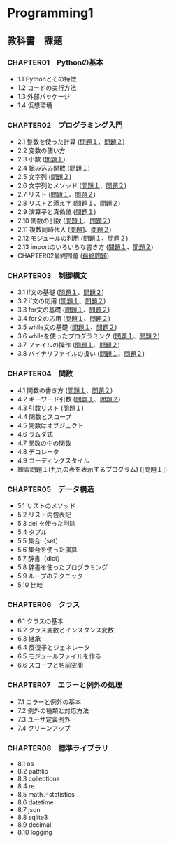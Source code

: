 # Programming1

## 教科書　課題

### CHAPTER01　Pythonの基本
* 1.1 Pythonとその特徴
* 1.2 コードの実行方法
* 1.3 外部パッケージ
* 1.4 仮想環境
### CHAPTER02　プログラミング入門
* 2.1 整数を使った計算
([問題１](CHAPTER02/Q2_1_1.py)、[問題２](CHAPTER02/Q2_1_2.py))
* 2.2 変数の使い方
* 2.3 小数
([問題１](CHAPTER02/Q2_3_1.py))
* 2.4 組み込み関数
([問題１](CHAPTER02/Q2_4_1.py))
* 2.5 文字列
([問題２](CHAPTER02/Q2_5_2.py))
* 2.6 文字列とメソッド
([問題１](CHAPTER02/Q2_6_1.py)、[問題２](CHAPTER02/Q2_6_2.py))
* 2.7 リスト
([問題１](CHAPTER02/Q2_7_1.py)、[問題２](CHAPTER02/Q2_7_2.py))
* 2.8 リストと添え字
([問題１](CHAPTER02/Q2_8_1.py)、[問題２](CHAPTER02/Q2_8_2.py))
* 2.9 演算子と真偽値
([問題１](CHAPTER02/Q2_9_1.py))
* 2.10 関数の引数
([問題１](CHAPTER02/Q2_10_1.py)、[問題２](CHAPTER02/Q2_10_2.py))
* 2.11 複数同時代入
([問題1](CHAPTER02/Q2_11_1.py)、[問題２](CHAPTER02/Q2_11_2.py))
* 2.12 モジュールの利用
([問題１](CHAPTER02/Q2_12_1.py)、[問題２](CHAPTER02/Q2_12_2.py))
* 2.13 importのいろいろな書き方
([問題１](CHAPTER02/Q2_13_1.py)、[問題２](CHAPTER02/Q2_13_2.py))
* CHAPTER02最終問題
([最終問題](CHAPTER02/Q2_final.py))
### CHAPTER03　制御構文
* 3.1 if文の基礎
([問題１](CHAPTER03/Q3_1_1.py)、[問題２](CHAPTER03/Q3_1_2.py))
* 3.2 if文の応用
([問題１](CHAPTER03/Q3_2_1.py)、[問題２](CHAPTER03/Q3_2_2.py))
* 3.3 for文の基礎
([問題１](CHAPTER03/Q3_3_1.py)、[問題２](CHAPTER03/Q3_3_2.py))
* 3.4 for文の応用
([問題１](CHAPTER03/Q3_4_1.py)、[問題２](CHAPTER03/Q3_4_2.py))
* 3.5 while文の基礎
([問題１](CHAPTER03/Q3_5_1.py)、[問題２](CHAPTER03/Q3_5_2.py))
* 3.6 whileを使ったプログラミング
([問題１](CHAPTER03/Q3_6_1.py)、[問題２](CHAPTER03/Q3_6_2.py))
* 3.7 ファイルの操作
([問題１](CHAPTER03/Q3_7_1.py)、[問題２](CHAPTER03/Q3_7_2.py))
* 3.8 バイナリファイルの扱い
([問題１](CHAPTER03/Q3_8_1.py)、[問題２](CHAPTER03/Q3_8_2.py))
### CHAPTER04　関数
* 4.1 関数の書き方
([問題１](CHAPTER04/Q4_1_1.py)、[問題２](CHAPTER04/Q4_1_2.py))
* 4.2 キーワード引数
([問題１](CHAPTER04/Q4_2_1.py)、[問題２](CHAPTER04/Q4_2_2.py))
* 4.3 引数リスト
([問題１](CHAPTER04/Q4_3_1.py))
* 4.4 関数とスコープ
* 4.5 関数はオブジェクト
* 4.6 ラムダ式
* 4.7 関数の中の関数
* 4.8 デコレータ
* 4.9 コーディングスタイル
* 練習問題１(九九の表を表示するプログラム)
([問題１])

### CHAPTER05　データ構造
* 5.1 リストのメソッド
* 5.2 リスト内包表記
* 5.3 del を使った削除
* 5.4 タプル
* 5.5 集合（set）
* 5.6 集合を使った演算
* 5.7 辞書（dict）
* 5.8 辞書を使ったプログラミング
* 5.9 ループのテクニック
* 5.10 比較
### CHAPTER06　クラス
* 6.1 クラスの基本
* 6.2 クラス変数とインスタンス変数
* 6.3 継承
* 6.4 反復子とジェネレータ
* 6.5 モジュールファイルを作る
* 6.6 スコープと名前空間
### CHAPTER07　エラーと例外の処理
* 7.1 エラーと例外の基本
* 7.2 例外の種類と対応方法
* 7.3 ユーザ定義例外
* 7.4 クリーンアップ
### CHAPTER08　標準ライブラリ
* 8.1 os
* 8.2 pathlib
* 8.3 collections
* 8.4 re
* 8.5 math／statistics
* 8.6 datetime
* 8.7 json
* 8.8 sqlite3
* 8.9 decimal
* 8.10 logging
